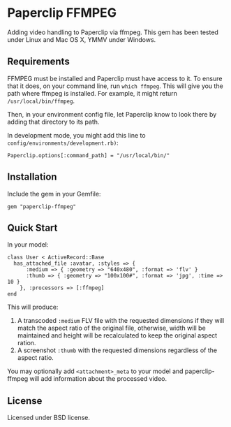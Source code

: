 Paperclip FFMPEG
================

Adding video handling to Paperclip via ffmpeg.
This gem has been tested under Linux and Mac OS X, YMMV under Windows.

Requirements
------------

FFMPEG must be installed and Paperclip must have access to it. To ensure
that it does, on your command line, run `which ffmpeg`.
This will give you the path where ffmpeg is installed. For
example, it might return `/usr/local/bin/ffmpeg`.

Then, in your environment config file, let Paperclip know to look there by adding that 
directory to its path.

In development mode, you might add this line to `config/environments/development.rb)`:

    Paperclip.options[:command_path] = "/usr/local/bin/"

Installation
------------

Include the gem in your Gemfile:

    gem "paperclip-ffmpeg"

Quick Start
-----------

In your model:

    class User < ActiveRecord::Base
      has_attached_file :avatar, :styles => { 
          :medium => { :geometry => "640x480", :format => 'flv' }
          :thumb => { :geometry => "100x100#", :format => 'jpg', :time => 10 }
        }, :processors => [:ffmpeg]
    end

This will produce:

1. A transcoded `:medium` FLV file with the requested dimensions if they will match the aspect ratio of the original file, otherwise, width will be maintained and height will be recalculated to keep the original aspect ration.
2. A screenshot `:thumb` with the requested dimensions regardless of the aspect ratio.

You may optionally add `<attachment>_meta` to your model and paperclip-ffmpeg will add information about the processed video.


License
-------

Licensed under BSD license.